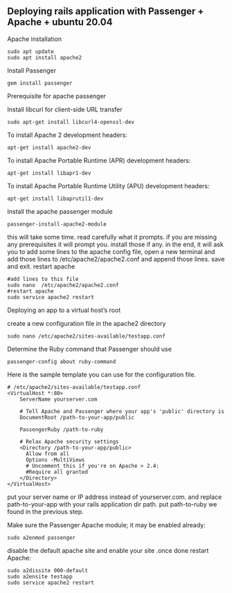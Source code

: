 ## Deploying rails application with Passenger + Apache + ubuntu 20.04
Apache installation
```
sudo apt update
sudo apt install apache2
```
Install Passenger
```
gem install passenger
```
Prerequisite for apache passenger

Install libcurl for client-side URL transfer
```
sudo apt-get install libcurl4-openssl-dev
```
To install Apache 2 development headers:
```
apt-get install apache2-dev
```
To install Apache Portable Runtime (APR) development headers:
```
apt-get install libapr1-dev
```
To install Apache Portable Runtime Utility (APU) development headers:
```
apt-get install libaprutil1-dev
```
Install the apache passenger module
```
passenger-install-apache2-module
```
this will take some time. read carefully what it prompts. if you are missing any prerequisites it will prompt you. install those if any. in the end, it will ask you to add some lines to the apache config file, open a new terminal and add those lines to /etc/apache2/apache2.conf and append those lines. save and exit. restart apache
```
#add lines to this file
sudo nano  /etc/apache2/apache2.conf
#restart apache 
sudo service apache2 restart
```
Deploying an app to a virtual host’s root

create a new configuration file in the apache2 directory

```
sudo nano /etc/apache2/sites-available/testapp.conf
```
Determine the Ruby command that Passenger should use

```
passenger-config about ruby-command
```
Here is the sample template you can use for the configuration file.
```
# /etc/apache2/sites-available/testapp.conf
<VirtualHost *:80>
    ServerName yourserver.com

    # Tell Apache and Passenger where your app's 'public' directory is
    DocumentRoot /path-to-your-app/public

    PassengerRuby /path-to-ruby

    # Relax Apache security settings
    <Directory /path-to-your-app/public>
      Allow from all
      Options -MultiViews
      # Uncomment this if you're on Apache > 2.4:
      #Require all granted
    </Directory>
</VirtualHost>
```
put your server name or IP address instead of yourserver.com. and replace path-to-your-app with your rails application dir path. put path-to-ruby we found in the previous step.

Make sure the Passenger Apache module; it may be enabled already:
```
sudo a2enmod passenger
```
disable the default apache site and enable your site .once done restart Apache:
```
sudo a2dissite 000-default
sudo a2ensite testapp
sudo service apache2 restart
```
